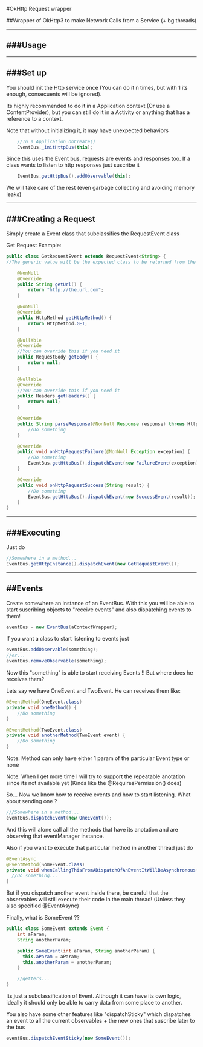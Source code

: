 #OkHttp Request wrapper

##Wrapper of OkHttp3 to make Network Calls from a Service (+ bg threads)

--------------------------------------------------------------------------------
###Usage
--------------------------------------------------------------------------------

--------------------------------------------------------------------------------
###Set up
--------------------------------------------------------------------------------

You should init the Http service once (You can do it n times, but with 1 its enough, consecuents will be ignored).

Its highly recommended to do it in a Application context (Or use a ContentProvider), but you can still do it in a Activity or anything that has a reference to a context.

Note that without initializing it, it may have unexpected behaviors
```Java
    //In a Application onCreate()
    EventBus._initHttpBus(this);
```

Since this uses the Event bus, requests are events and responses too. If a class wants to listen to http responses just suscribe it

```Java
    EventBus.getHttpBus().addObservable(this);
```

We will take care of the rest (even garbage collecting and avoiding memory leaks)

--------------------------------------------------------------------------------
###Creating a Request
--------------------------------------------------------------------------------

Simply create a Event class that subclassifies the RequestEvent class

Get Request Example:
```Java
public class GetRequestEvent extends RequestEvent<String> {
//The generic value will be the expected class to be returned from the network call (in this case is a String)

    @NonNull
    @Override
    public String getUrl() {
        return "http://the.url.com";
    }

    @NonNull
    @Override
    public HttpMethod getHttpMethod() {
        return HttpMethod.GET;
    }

    @Nullable
    @Override
    //You can override this if you need it
    public RequestBody getBody() {
        return null;
    }

    @Nullable
    @Override
    //You can override this if you need it
    public Headers getHeaders() {
        return null;
    }

    @Override
    public String parseResponse(@NonNull Response response) throws HttpParseException {
        //Do something
    }

    @Override
    public void onHttpRequestFailure(@NonNull Exception exception) {
        //Do something
        EventBus.getHttpBus().dispatchEvent(new FailureEvent(exception));
    }

    @Override
    public void onHttpRequestSuccess(String result) {
        //Do something
        EventBus.getHttpBus().dispatchEvent(new SuccessEvent(result));
    }
}
```


--------------------------------------------------------------------------------
###Executing
--------------------------------------------------------------------------------

Just do
```Java
//Somewhere in a method...
EventBus.getHttpInstance().dispatchEvent(new GetRequestEvent());
```


-------------------------------------------------------------------
##Events
-------------------------------------------------------------------

Create somewhere an instance of an EventBus.
With this you will be able to start suscribing objects to "receive events" and also dispatching events to them!
```Java
eventBus = new EventBus(aContextWrapper);
```

If you want a class to start listening to events just
```Java
eventBus.addObservable(something);
//or...
eventBus.removeObservable(something);
```

Now this "something" is able to start receiving Events !! But where does he receives them?

Lets say we have OneEvent and TwoEvent. He can receives them like:
```Java
@EventMethod(OneEvent.class)
private void oneMethod() {
    //Do something
}

@EventMethod(TwoEvent.class)
private void anotherMethod(TwoEvent event) {
    //Do something
}
```
Note: Method can only have either 1 param of the particular Event type or none

Note: When I get more time I will try to support the repeatable anotation since its not available yet
(Kinda like the @RequiresPermission() does)

So... Now we know how to receive events and how to start listening. What about sending one ?
```Java
///Somewhere in a method...
eventBus.dispatchEvent(new OneEvent());
```
And this will alone call all the methods that have its anotation and are observing that eventManager instance.

Also if you want to execute that particular method in another thread just do
```Java
@EventAsync
@EventMethod(SomeEvent.class)
private void whenCallingThisFromADispatchOfAnEventItWillBeAsynchronous() {
  //Do something...
}
```
But if you dispatch another event inside there, be careful that the observables will still execute their code in the main thread!
(Unless they also specified @EventAsync)

Finally, what is SomeEvent ??
```Java
public class SomeEvent extends Event {
    int aParam;
    String anotherParam;

    public SomeEvent(int aParam, String anotherParam) {
      this.aParam = aParam;
      this.anotherParam = anotherParam;
    }

    //getters...
}
```
Its just a subclassification of Event. Although it can have its own logic, ideally it should only be able to carry data from some
place to another.

You also have some other features like "dispatchSticky" which dispatches an event to all the current observables + the new ones that suscribe later to the bus
```Java
eventBus.dispatchEventSticky(new SomeEvent());
```
